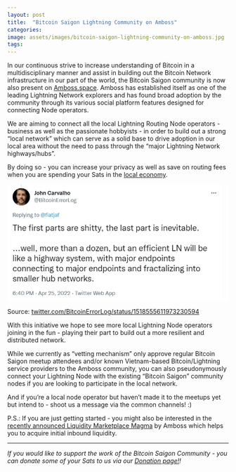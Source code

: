 ```yaml
---
layout: post
title:  "Bitcoin Saigon Lightning Community on Amboss"
categories: 
image: assets/images/bitcoin-saigon-lightning-community-on-amboss.jpg
tags: 
---
```

In our continuous strive to increase understanding of Bitcoin in a multidisciplinary manner and assist in building out the Bitcoin Network infrastructure  in our part of the world, the Bitcoin Saigon community is now also present on [Amboss.space](https://amboss.space/community/f7663766-8bb7-44fb-ac80-c3da9f9355b5).
Amboss has established itself as one of the leading Lightning Network explorers and has found broad adoption by the community through its various social platform features designed for connecting Node operators.

We are aiming to connect all the local Lightning Routing Node operators - business as well as the passionate hobbyists - in order to build out a strong “local network” which can serve as a solid base to drive adoption in our local area without the need to pass through the “major Lightning Network highways/hubs”.

By doing so - you can increase your privacy as well as save on routing fees when you are spending your Sats in the [local economy](https://bitcoinsaigon.org/merchants).

![](/assets/images/bitcoin-saigon-lightning-community-on-amboss-1.jpg)

Source: [twitter.com/BitcoinErrorLog/status/1518555611973230594](https://twitter.com/BitcoinErrorLog/status/1518555611973230594)

With this initiative we hope to see more local Lightning Node operators joining in the fun - playing their part to build out a more resilient and distributed network.

While we currently as “vetting mechanism” only approve regular Bitcoin Saigon meetup attendees and/or known Vietnam-based Bitcoin/Lightning service providers to the Amboss community, you can also pseudonymously connect your Lightning Node with the existing “Bitcoin Saigon” community nodes if you are looking to participate in the local network.

And if you’re a local node operator but haven’t made it to the meetups yet but intend to - shoot us a message via the common channels! :)

P.S.: If you are just getting started - you might also be interested in the [recently announced Liquidity Marketplace Magma](https://bitcoinmagazine.com/business/bitcoin-startup-amboss-launches-unique-lightning-liquidity-marketplace) by Amboss which helps you to acquire initial inbound liquidity.

---

*If you would like to support the work of the Bitcoin Saigon Community - you can donate some of your Sats to us via our [Donation page!](https://bitcoinsaigon.org/donate-satoshis)!*